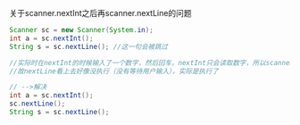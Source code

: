 关于scanner.nextInt之后再scanner.nextLine的问题

```java
Scanner sc = new Scanner(System.in);
int a = sc.nextInt();
String s = sc.nextLine(); //这一句会被跳过

//实际时在nextInt的时候输入了一个数字，然后回车，nextInt只会读取数字，所以scanner缓存流中留下了一个回车符，下一个nextLine就直接读取了
//故nextLine看上去好像没执行（没有等待用户输入），实际是执行了

// -->解决
int a = sc.nextInt();
sc.nextLine();
String s = sc.nextLine();
```

